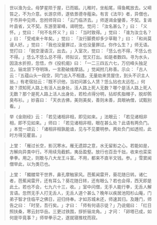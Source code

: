 
> 世以渔为业。母梦星陨于屋，已而娠。儿稚时，坐船尾，得鱼輒放去。父嗬笞之，不为介意。长游京师，遂依景德寺薤染。有言《法华》者，异僧也，于市井中见师，忽拊师背曰：​「云门临济去。​」师遂谒金鑾善，不契。复谒叶县省，又不契。东游至翠峰，谒明觉。觉问：​「汝名甚么？​」曰：​「义怀。​」觉曰：​「何不名怀义？​」曰：​「当时致得。​」觉曰：​「谁为汝立名？​」曰：​「受戒来十年矣。​」觉曰：​「汝行脚费却多少草鞋？​」曰：​「和尚莫谩人好。​」觉曰：​「我也没量罪过，汝也没量罪过。你作么生？​」师无语。觉打曰：​「脱空漫语汉，出去。​」入室次，觉曰：​「恁么也不得，不恁么也不得。​」恁么不恁么总不得，师拟议，觉又打出。如是者数四。寻为水头，因汲水折担，忽悟，作《投机偈》曰：​「一二三四五六七，万仞峰头独足立。骊龙颔下夺明珠，一言勘破维摩詰。​」觉闻拊几称善。示众：​「古人云：『五蕴山头一段空，同门出入不相逢。无量劫来赁屋住，到头不识主人翁。』有老宿拈云：『既不识他，当初问甚么人赁？恁么拈也太远在。』何故？须知死人路上有活人出身处，活人路上死人无数？哪个是活人路上死人无数？那个是死人路上活人出身处，若检点得分明，拈却炙脂帽子，脱却鹘臭布衫。​」妙喜曰：​「天衣古佛，美则美矣，善则未善，具眼衲僧，试甄别看。​」

> 举《金刚经》云：​「若见诸相非相，即见如来。​」法眼云：​「若见诸相非相，即不见如来。​」师曰：​「若见诸相非相，眼在甚么处？此语有两负门。​」本觉一颂云：​「诸相非相孰能谙，见与不见要明参。两处负门如透彻，此时方得见瞿昙。​」

> 上堂：​「雁过长空，影沉寒水。雁无遗踪之意，水无留影之心。若能如是，方解向异类中行。不用续凫截鹤，夷岳盈壑。放行也百丑千拙，收来也栾栾拳拳。用之，则敢与八大龙王斗富。不用，都来不直半文钱。参。​」雪窦闻僧举此，以为类已也。

> 上堂：​「髑髅常干世界，鼻孔摩触家风。芭蕉闻雷开，葵花随日转。诸仁者，芭蕉闻雷开，还有耳么？葵花随日转，还有眼么？若也会得，西天即是此土。若也不会，七九六十三，收。​」室中问僧，无手人能行拳，无舌人解言语。忽然无手人打无舌人，无舌人道个甚么？晚年以疾居池阳杉山庵，门弟子智才住临平之佛日，迎归侍奉。才如苏城未还，师速其归。及踵门，师告之曰：​「时至，吾行矣。​」才曰：​「师有何语示徒？​」乃说偈曰：​「红日照扶桑，寒云封华岳。三更过铁围，拶折骊龙角。​」才问：​「卵塔已成，如何是毕竟事？​」师举拳示之，遂就寝推枕而寂。
